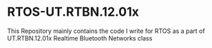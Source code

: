 # RTOS-UT.RTBN.12.01x
This Repository mainly contains the code I write for RTOS as a part of UT.RTBN.12.01x Realtime Bluetooth Networks class 
